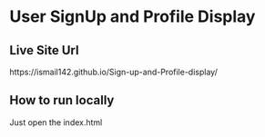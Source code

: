 <h1>User SignUp and Profile Display</h1>

<h2>Live Site Url</h2>
https://ismail142.github.io/Sign-up-and-Profile-display/

<h2>How to run locally</h2>
<p>Just open the index.html</p>
